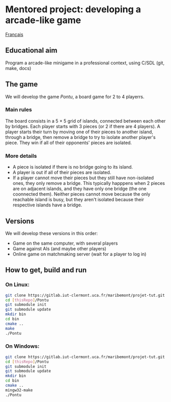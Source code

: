 # Mentored project: developing a arcade-like game

[Français](https://gitlab.iut-clermont.uca.fr/maribemont/projet-tut/-/blob/master/README.md)

## Educational aim

Program a arcade-like minigame in a professional context, using C/SDL (git, make, docs)

## The game
We will develop the game *Pontu*, a board game for 2 to 4 playerrs.
### Main rules
The board consists in a 5 × 5 grid of islands, connected between each other by bridges. Each player starts with 3 pieces (or 2 if there are 4 players).
A player starts their turn by moving one of their pieces to another island, through a bridge, then remove a bridge to try to isolate another player's piece.
They win if all of their opponents' pieces are isolated.
### More details
* A piece is isolated if there is no bridge going to its island.
* A player is out if all of their pieces are isolated.
* If a player cannot move their pieces but they still have non-isolated ones, they only remove a bridge.
This typically happpens when 2 pieces are on adjacent islands, and they have only one bridge (the one coonnected them).
Neither pieces cannot move because the only reachable island is busy, but they aren't isolated because their respective islands have a bridge.

## Versions

We will develop these versions in this order:
* Game on the same computer, with several players
* Game against AIs (and maybe other players)
* Online game on matchmaking server (wait for a player to log in)

## How to get, build and run

### On Linux:

```BASH
git clone https://gitlab.iut-clermont.uca.fr/maribemont/projet-tut.git
cd [thisRepo]/Pontu
git submodule init
git submodule update
mkdir bin
cd bin
cmake ..
make
./Pontu
```

### On Windows:

```BASH
git clone https://gitlab.iut-clermont.uca.fr/maribemont/projet-tut.git
cd [thisRepo]/Pontu
git submodule init
git submodule update
mkdir bin
cd bin
cmake ..
mingw32-make
./Pontu
```


